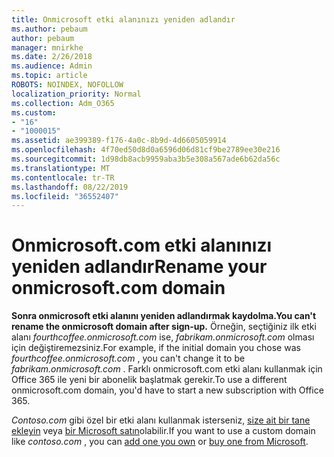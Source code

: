```yaml
---
title: Onmicrosoft etki alanınızı yeniden adlandır
ms.author: pebaum
author: pebaum
manager: mnirkhe
ms.date: 2/26/2018
ms.audience: Admin
ms.topic: article
ROBOTS: NOINDEX, NOFOLLOW
localization_priority: Normal
ms.collection: Adm_O365
ms.custom:
- "16"
- "1000015"
ms.assetid: ae399389-f176-4a0c-8b9d-4d6605059914
ms.openlocfilehash: 4f70ed50d8d0a6596d06d81cf9be2789ee30e216
ms.sourcegitcommit: 1d98db8acb9959aba3b5e308a567ade6b62da56c
ms.translationtype: MT
ms.contentlocale: tr-TR
ms.lasthandoff: 08/22/2019
ms.locfileid: "36552407"
---
```

# <a name="rename-your-onmicrosoftcom-domain"></a><span data-ttu-id="72b3b-102">Onmicrosoft.com etki alanınızı yeniden adlandır</span><span class="sxs-lookup"><span data-stu-id="72b3b-102">Rename your onmicrosoft.com domain</span></span>

 <span data-ttu-id="72b3b-103">**Sonra onmicrosoft etki alanını yeniden adlandırmak kaydolma.**</span><span class="sxs-lookup"><span data-stu-id="72b3b-103">**You can't rename the onmicrosoft domain after sign-up.**</span></span> <span data-ttu-id="72b3b-104">Örneğin, seçtiğiniz ilk etki alanı *fourthcoffee.onmicrosoft.com* ise, *fabrikam.onmicrosoft.com* olması için değiştiremezsiniz.</span><span class="sxs-lookup"><span data-stu-id="72b3b-104">For example, if the initial domain you chose was  *fourthcoffee.onmicrosoft.com*  , you can't change it to be  *fabrikam.onmicrosoft.com*  .</span></span> <span data-ttu-id="72b3b-105">Farklı onmicrosoft.com etki alanı kullanmak için Office 365 ile yeni bir abonelik başlatmak gerekir.</span><span class="sxs-lookup"><span data-stu-id="72b3b-105">To use a different onmicrosoft.com domain, you'd have to start a new subscription with Office 365.</span></span>
  
<span data-ttu-id="72b3b-106">*Contoso.com* gibi özel bir etki alanı kullanmak isterseniz, [size ait bir tane ekleyin](https://support.office.com/article/6383f56d-3d09-4dcb-9b41-b5f5a5efd611) veya [bir Microsoft satın](https://support.office.com/article/1561140a-16a9-4a02-822d-a989250e479d)olabilir.</span><span class="sxs-lookup"><span data-stu-id="72b3b-106">If you want to use a custom domain like  *contoso.com*  , you can [add one you own](https://support.office.com/article/6383f56d-3d09-4dcb-9b41-b5f5a5efd611) or [buy one from Microsoft](https://support.office.com/article/1561140a-16a9-4a02-822d-a989250e479d).</span></span>
  